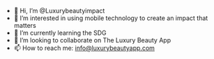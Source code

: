 - 👋 Hi, I’m @Luxurybeautyimpact
- 👀 I’m interested in using mobile technology to create an impact that matters
- 🌱 I’m currently learning the SDG 
- 💞️ I’m looking to collaborate on The Luxury Beauty App
- 📫 How to reach me: info@luxurybeautyapp.com

<!---
Luxurybeautyimpact/Luxurybeautyimpact is a ✨ special ✨ repository because its `README.md` (this file) appears on your GitHub profile.
You can click the Preview link to take a look at your changes.
--->
